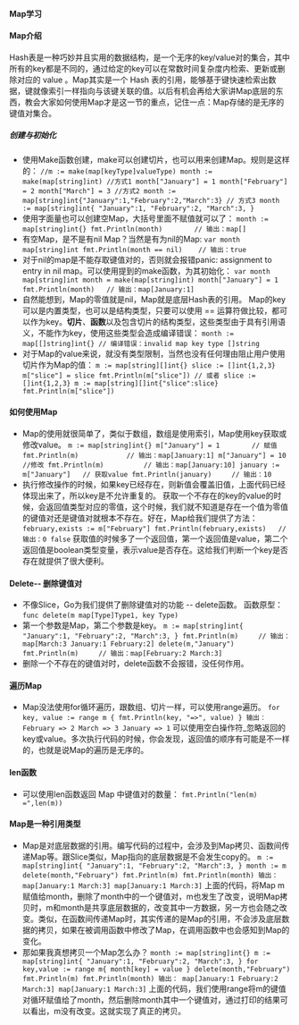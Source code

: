 #### Map学习

#### Map介绍
Hash表是一种巧妙并且实用的数据结构，是一个无序的key/value对的集合，其中所有的key都是不同的，通过给定的key可以在常数时间复杂度内检索、更新或删除对应的 value 。Map其实是一个 Hash 表的引用，能够基于键快速检索出数据，键就像索引一样指向与该键关联的值。以后有机会再给大家讲Map底层的东西，教会大家如何使用Map才是这一节的重点，记住一点：Map存储的是无序的键值对集合。

##### 创建与初始化
- 使用Make函数创建，make可以创建切片，也可以用来创建Map。规则是这样的：
    `
        //m := make(map[keyType]valueType)
        month := make(map[string]int)
        //方式1
        month["January"] = 1
        month["February"] = 2
        month["March"] = 3
        //方式2
        month := map[string]int{"January":1,"February":2,"March":3}
        // 方式3
        month := map[string]int{
            "January":1,
            "February":2,
            "March":3,
        }
    `
- 使用字面量也可以创建空Map，大括号里面不赋值就可以了：
    `
        month := map[string]int{}
        fmt.Println(month)        // 输出：map[]
    `
- 有空Map，是不是有nil Map？当然是有为nil的Map:
    `
        var month map[string]int
        fmt.Println(month == nil)    // 输出：true
    `
- 对于nil的map是不能存取键值对的，否则就会报错panic: assignment to entry in nil map。可以使用提到的make函数，为其初始化：
    `
        var month map[string]int
        month = make(map[string]int)
        month["January"] = 1
        fmt.Println(month)   // 输出：map[January:1]
    `
- 自然能想到，Map的零值就是nil，Map就是底层Hash表的引用。
Map的key可以是内置类型，也可以是结构类型，只要可以使用 == 运算符做比较，都可以作为key。**切片**、**函数**以及包含切片的结构类型，这些类型由于具有引用语义，不能作为key，使用这些类型会造成编译错误：
    `
        month := map[[]string]int{}
        // 编译错误：invalid map key type []string
    `
- 对于Map的value来说，就没有类型限制，当然也没有任何理由阻止用户使用切片作为Map的值：
    `
        m := map[string][]int{}
        slice := []int{1,2,3}
        m["slice"] = slice
        fmt.Println(m["slice"])
        // 或者
        slice := []int{1,2,3}
        m := map[string][]int{"slice":slice}
        fmt.Println(m["slice"])
    `

#### 如何使用Map
- Map的使用就很简单了，类似于数组，数组是使用索引，Map使用key获取或修改value。
    `
        m := map[string]int{}
        m["January"] = 1        // 赋值
        fmt.Println(m)            // 输出：map[January:1]
        m["January"] = 10       //修改
        fmt.Println(m)          // 输出：map[January:10]
        january := m["January"]   // 获取value
        fmt.Println(january)     // 输出：10
    `
- 执行修改操作的时候，如果key已经存在，则新值会覆盖旧值，上面代码已经体现出来了，所以key是不允许重复的。
  获取一个不存在的key的value的时候，会返回值类型对应的零值，这个时候，我们就不知道是存在一个值为零值的键值对还是键值对就根本不存在。好在，Map给我们提供了方法：
    `
        february,exists := m["February"]
        fmt.Println(february,exists)   // 输出：0 false
    `
  获取值的时候多了一个返回值，第一个返回值是value，第二个返回值是boolean类型变量，表示value是否存在。这给我们判断一个key是否存在就提供了很大便利。

#### Delete-- 删除键值对
- 不像Slice，Go为我们提供了删除键值对的功能 -- delete函数。
    函数原型：
    `
        func delete(m map[Type]Type1, key Type)
    `
- 第一个参数是Map，第二个参数是key。
    `
        m := map[string]int{
            "January":1,
            "February":2,
            "March":3,
        }
        fmt.Println(m)     // 输出：map[March:3 January:1 February:2]
        delete(m,"January")
        fmt.Println(m)     // 输出：map[February:2 March:3]
    `
- 删除一个不存在的键值对时，delete函数不会报错，没任何作用。

#### 遍历Map
- Map没法使用for循环遍历，跟数组、切片一样，可以使用range遍历。
    `
        for key, value := range m {
            fmt.Println(key, "=>", value)
        }
        输出：
        February => 2
        March => 3
        January => 1
    `
  可以使用空白操作符_忽略返回的key或value。多次执行代码的时候，你会发现，返回值的顺序有可能是不一样的，也就是说Map的遍历是无序的。

#### len函数
- 可以使用len函数返回 Map 中键值对的数量：
    `
        fmt.Println("len(m) =",len(m))
    `

#### Map是一种引用类型
- Map是对底层数据的引用。编写代码的过程中，会涉及到Map拷贝、函数间传递Map等。跟Slice类似，Map指向的底层数据是不会发生copy的。
    `
        m := map[string]int{
            "January":1,
            "February":2,
            "March":3,
        }
        month := m    
        delete(month,"February")
        fmt.Println(m)
        fmt.Println(month)
        输出：
        map[January:1 March:3]
        map[January:1 March:3]
    `
  上面的代码，将Map m赋值给month，删除了month中的一个键值对，m也发生了改变，说明Map拷贝时，m和month是共享底层数据的，改变其中一方数据，另一方也会随之改变。类似，在函数间传递Map时，其实传递的是Map的引用，不会涉及底层数据的拷贝，如果在被调用函数中修改了Map，在调用函数中也会感知到Map的变化。
- 那如果我真想拷贝一个Map怎么办？
    `
        month := map[string]int{}
        m := map[string]int{
            "January":1,
            "February":2,
            "March":3,
        }
        for key,value := range m{
            month[key] = value
        }
        delete(month,"February")
        fmt.Println(m)
        fmt.Println(month)
        输出：
        map[January:1 February:2 March:3]
        map[January:1 March:3]
    `
  上面的代码，我们使用range将m的键值对循环赋值给了month，然后删除month其中一个键值对，通过打印的结果可以看出，m没有改变。这就实现了真正的拷贝。